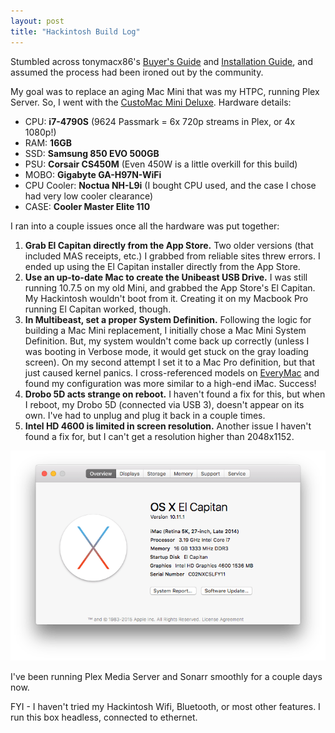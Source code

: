 ```yaml
---
layout: post
title: "Hackintosh Build Log"
---
```


Stumbled across tonymacx86's [Buyer's Guide](http://www.tonymacx86.com/building-customac-buyers-guide-november-2015.html) and [Installation Guide](http://www.tonymacx86.com/el-capitan-desktop-guides/172672-unibeast-install-os-x-el-capitan-any-supported-intel-based-pc.html),
and assumed the process had been ironed out by the community.

My goal was to replace an aging Mac Mini that was my HTPC, running Plex Server. So, I went with the [CustoMac Mini Deluxe](http://www.tonymacx86.com/building-customac-buyers-guide-november-2015.html#CustoMac_Mini_Deluxe).
Hardware details:

- CPU: **i7-4790S** (9624 Passmark = 6x 720p streams in Plex, or 4x 1080p!)
- RAM: **16GB**
- SSD: **Samsung 850 EVO 500GB**
- PSU: **Corsair CS450M** (Even 450W is a little overkill for this build)
- MOBO: **Gigabyte GA-H97N-WiFi**
- CPU Cooler: **Noctua NH-L9i** (I bought CPU used, and the case I chose had very low cooler clearance)
- CASE: **Cooler Master Elite 110**

I ran into a couple issues once all the hardware was put together:

1. **Grab El Capitan directly from the App Store.** Two older versions (that included MAS receipts, etc.) I grabbed from reliable sites threw errors. I ended up using the El Capitan installer directly from the App Store.
2. **Use an up-to-date Mac to create the Unibeast USB Drive.** I was still running 10.7.5 on my old Mini, and grabbed the App Store's El Capitan. My Hackintosh wouldn't boot from it. Creating it on my Macbook Pro running El Capitan worked, though.
3. **In Multibeast, set a proper System Definition.** Following the logic for building a Mac Mini replacement, I initially chose a Mac Mini System Definition. But, my system wouldn't come back up correctly (unless I was booting in Verbose mode, it would get stuck on the gray loading screen).
On my second attempt I set it to a Mac Pro definition, but that just caused kernel panics. I cross-referenced models on [EveryMac](http://www.everymac.com/) and found my configuration was more similar to a high-end iMac. Success!
4. **Drobo 5D acts strange on reboot.** I haven't found a fix for this, but when I reboot, my Drobo 5D (connected via USB 3), doesn't appear on its own. I've had to unplug and plug it back in a couple times.
5. **Intel HD 4600 is limited in screen resolution.** Another issue I haven't found a fix for, but I can't get a resolution higher than 2048x1152.

<img src="/i/hackintosh-info.png" alt="My Hackintosh Specs" />

I've been running Plex Media Server and Sonarr smoothly for a couple days now.

FYI - I haven't tried my Hackintosh Wifi, Bluetooth, or most other features. I run this box headless, connected to ethernet.
